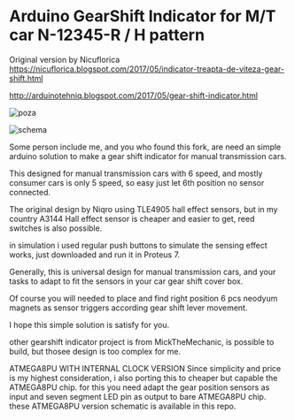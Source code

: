 # Arduino GearShift Indicator for M/T car N-12345-R / H pattern

Original version by Nicuflorica
https://nicuflorica.blogspot.com/2017/05/indicator-treapta-de-viteza-gear-shift.html

http://arduinotehniq.blogspot.com/2017/05/gear-shift-indicator.html

![poza](https://1.bp.blogspot.com/-tR1GTus4Dfw/WQbUZd5g4PI/AAAAAAAAVG0/ZFot0ipz3cU7zap8MSTLWzezXKlANR3zgCLcB/s1600/gearshift_01.jpg)

![schema](https://2.bp.blogspot.com/-7xn8Do2RGVA/WQbUBS4wc5I/AAAAAAAAVGw/6TSbhs_p6JMx9eXprI-AdC89i0VnNQgPACLcB/s1600/7segment_led_gear_shift_schematic_rev1.png)

Some person include me, and you who found this fork, are need an simple arduino solution to make a gear shift indicator for manual transmission cars.

This designed for manual transmission cars with 6 speed, and mostly consumer cars is only 5 speed, so easy just let 6th position no sensor connected.

The original design by Niqro using TLE4905 hall effect sensors, but in my country A3144 Hall effect sensor is cheaper and easier to get, reed switches is also possible.

in simulation i used regular push buttons to simulate the sensing effect works, just downloaded and run it in Proteus 7.

Generally, this is universal design for manual transmission cars, and your tasks to adapt to fit the sensors in your car gear shift cover box.

Of course you will needed to place and find right position 6 pcs neodyum magnets as sensor triggers according gear shift lever movement.

I hope this simple solution is satisfy for you.

other gearshift indicator project is from MickTheMechanic, is possible to build, but thosee design is too complex for me.


ATMEGA8PU WITH INTERNAL CLOCK VERSION
Since simplicity and price is my highest consideration, i also porting this to cheaper but capable the ATMEGA8PU chip.
for this you need adapt the gear position sensors as input and seven segment LED pin as output to bare ATMEGA8PU chip.
these ATMEGA8PU version schematic is available in this repo. 
